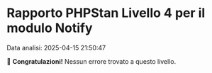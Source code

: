 # Rapporto PHPStan Livello 4 per il modulo Notify

Data analisi: 2025-04-15 21:50:47

🎉 **Congratulazioni!** Nessun errore trovato a questo livello.
